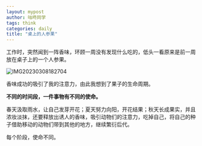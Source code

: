 ```yaml
---
layout: mypost
author: 咕咚同学
tags: think 
categories: daily
title: "桌上的人参果"
---
```


工作时，突然闻到一阵香味，环顾一周没有发现什么吃的，低头一看原来是前一周放在桌子上的一个人参果。

![IMG20230308182704](https://missuo.ru/file/f3d5838b00b4d7696967b.jpg)

香味成功的吸引了我的注意力，由此我想到了果子的生命周期。

**不同的时间段，一件事物有不同的使命。**

春天汲取雨水，让自己发芽开花；夏天努力向阳，开花结果；秋天长成果实，并且浓妆淡抹，还要释放出诱人的香味，吸引动物们的注意力，吃掉自己，将自己的种子借助移动的动物们带到其他的地方，继续繁衍后代。

每个阶段，使命不同。

